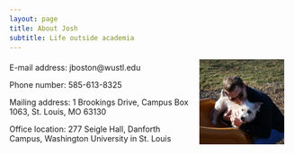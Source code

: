 ```yaml
---
layout: page
title: About Josh
subtitle: Life outside academia
---
```


<p><img align="right" style="padding: 0 15px; width: 30%; height: 30%" src="/img/dog.jpg" alt="Josh with his dog, Lucie"></p>
<p style="margin-top: 20px;"> </p>
<p>E-mail address: jboston@wustl.edu</p>

<p>Phone number: 585-613-8325</p>

<p>Mailing address: 
1 Brookings Drive, Campus Box 1063,
St. Louis, MO 63130</p>


<p>Office location: 
277 Seigle Hall, Danforth Campus, Washington University in St. Louis</p>
